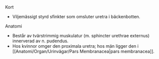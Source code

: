 Kort
- Viljemässigt styrd sfinkter som omsluter uretra i bäckenbotten.

Anatomi
- Består av tvärstrimmig muskulatur (m. sphincter urethrae externus) innerverad av n. pudendus.
- Hos kvinnor omger den proximala uretra; hos män ligger den i [[Anatomi/Organ/Urinvägar/Pars Membranacea|pars membranacea]].
